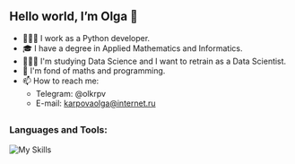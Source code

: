 ## Hello world, I’m Olga 👋
- 👩🏻‍💻 I work as a Python developer.
- 🎓 I have a degree in Applied Mathematics and Informatics.
- 👩🏻‍🎓 I'm studying Data Science and I want to retrain as a Data Scientist.
- 💚 I'm fond of maths and programming.
- 📫 How to reach me:
  - Telegram: @olkrpv
  - E-mail: karpovaolga@internet.ru
##

### Languages and Tools:

![My Skills](https://go-skill-icons.vercel.app/api/icons?i=python,pandas,numpy,matplotlib,anaconda,jupyter,pycharm,chatgpt,git)

<!---
olkrpv/olkrpv is a ✨ special ✨ repository because its `README.md` (this file) appears on your GitHub profile.
You can click the Preview link to take a look at your changes.
--->
